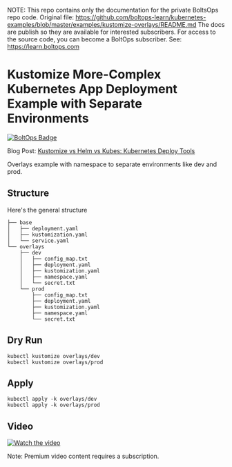 <!-- note marker start -->
NOTE: This repo contains only the documentation for the private BoltsOps repo code.
Original file: https://github.com/boltops-learn/kubernetes-examples/blob/master/examples/kustomize-overlays/README.md
The docs are publish so they are available for interested subscribers.
For access to the source code, you can become a BoltOps subscriber.
See: https://learn.boltops.com

<!-- note marker end -->

# Kustomize More-Complex Kubernetes App Deployment Example with Separate Environments

[![BoltOps Badge](https://img.boltops.com/boltops/badges/boltops-badge.png)](https://www.boltops.com)

Blog Post: [Kustomize vs Helm vs Kubes: Kubernetes Deploy Tools](https://blog.boltops.com/2020/11/05/kustomize-vs-helm-vs-kubes-kubernetes-deploy-tools)

Overlays example with namespace to separate environments like dev and prod.

## Structure

Here's the general structure

    ├── base
    │   ├── deployment.yaml
    │   ├── kustomization.yaml
    │   └── service.yaml
    └── overlays
        ├── dev
        │   ├── config_map.txt
        │   ├── deployment.yaml
        │   ├── kustomization.yaml
        │   ├── namespace.yaml
        │   └── secret.txt
        └── prod
            ├── config_map.txt
            ├── deployment.yaml
            ├── kustomization.yaml
            ├── namespace.yaml
            └── secret.txt

## Dry Run

    kubectl kustomize overlays/dev
    kubectl kustomize overlays/prod

## Apply

    kubectl apply -k overlays/dev
    kubectl apply -k overlays/prod

## Video

[![Watch the video](https://uploads-learn.boltops.com/t1rv863pozeyrwvsndt8a5yw1r2y)](https://learn.boltops.com/courses/kubernetes-deploy-tools/lessons/kubernetes-kustomize-tool-review)

Note: Premium video content requires a subscription.
